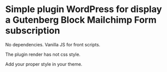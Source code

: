 # Simple plugin WordPress for display a Gutenberg Block Mailchimp Form subscription

No dependencies. Vanilla JS for front scripts.

The plugin render has not css style.

Add your proper style in your theme.
